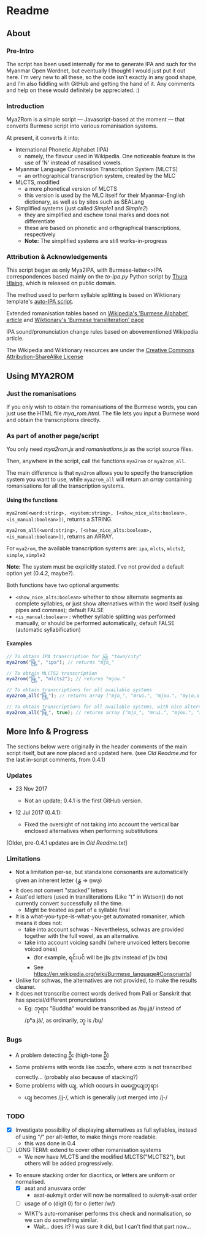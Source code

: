 # Readme

## About

### Pre-Intro

The script has been used internally for me to generate IPA and such for the Myanmar Open Wordnet, but eventually I thought I would just put it out here. I'm very new to all these, so the code isn't exactly in any good shape, and I'm also fiddling with GitHub and getting the hand of it. Any comments and help on these would definitely be appreciated. :)

### Introduction

Mya2Rom is a simple script — Javascript-based at the moment — that converts Burmese script into various romanisation systems.

At present, it converts it into:
- International Phonetic Alphabet (IPA)
	- namely, the flavour used in Wikipedia. One noticeable feature is the use of 'N' instead of nasalised vowels.
- Myanmar Language Commission Transcription System (MLCTS)
	- an orthographical transcription system, created by the MLC
- MLCTS, modified
	- a more phonetical version of MLCTS
	- this version is used by the MLC itself for their Myanmar-English dictionary, as well as by sites such as SEALang
- Simplified systems (just called _Simple1_ and _Simple2_)
	- they are simplified and eschew tonal marks and does not differentiate
	- these are based on phonetic and orthgraphical transcriptions, respectively
	- **Note:** The simplified systems are still works-in-progress
	
### Attribution & Acknowledgements
	
This script began as only Mya2IPA, with Burmese-letter<>IPA correspondences based mainly on the _to-ipa.py_ Python script by [Thura Hlaing](https://gist.github.com/trhura), which is released on public domain.

The method used to perform syllable splitting is based on Wiktionary template's [auto-IPA script](https://en.wiktionary.org/wiki/Module:my-pron).

Extended romanisation tables based on [Wikipedia's 'Burmese Alphabet' article](https://en.wikipedia.org/wiki/Burmese_alphabet) and [Wiktionary's 'Burmese transliteration' page](https://en.wiktionary.org/wiki/Wiktionary:Burmese_transliteration)

IPA sound/pronunciation change rules based on abovementioned Wikipedia <Burmese Alphabet> article.

The Wikipedia and Wiktionary resources are under the [Creative Commons Attribution-ShareAlike License](https://en.wikipedia.org/wiki/Wikipedia:Text_of_Creative_Commons_Attribution-ShareAlike_3.0_Unported_License)

## Using MYA2ROM

### Just the romanisations

If you only wish to obtain the romanisations of the Burmese words, you can just use the HTML file _mya_rom.html_.
The file lets you input a Burmese word and obtain the transcriptions directly.


### As part of another page/script

You only need _mya2rom.js_ and _romanisations.js_ as the script source files.

Then, anywhere in the script, call the functions ``mya2rom`` or ``mya2rom_all``.

The main difference is that ``mya2rom`` allows you to specify the transcription system you want to use, while ``mya2rom_all`` will return an _array_ containing romanisations for all the transcription systems.

#### Using the functions
``mya2rom(<word:string>, <system:string>, [<show_nice_alts:boolean>, <is_manual:boolean>])``, returns a STRING.

``mya2rom_all(<word:string>, [<show_nice_alts:boolean>, <is_manual:boolean>])``, returns an ARRAY.

For ``mya2rom``, the available transcription systems are: ``ipa``, ``mlcts``, ``mlcts2``, ``simple``, ``simple2``

**Note:** The system must be explicitly stated. I've not provided a default option yet (0.4.2, maybe?).

Both functions have two optional arguments:
- ``<show_nice_alts:boolean>``  whether to show alternate segments as complete syllables, or just show alternatives within the word itself (using pipes and commas); default FALSE
- ``<is_manual:boolean>`` : whether syllable splitting was performed manually, or should be performed automatically; default FALSE (automatic syllabification)

#### Examples
```javascript
// To obtain IPA transcription for မြို့ "town/city"
mya2rom("မြို့", "ipa"); // returns "mjo̰"

// To obtain MLCTS2 transcription
mya2rom("မြို့", "mlcts2"); // returns "mjou."

// To obtain transcriptions for all available systems
mya2rom_all("မြို့"); // returns array ["mjo̰", "mrui.", "mjou.", "my|o,ou|", "myui"]

// To obtain transcriptions for all available systems, with nice alternatives
mya2rom_all("မြို့", true); // returns array ["mjo̰", "mrui.", "mjou.", "myo|myou", "myui"]
```

## More Info & Progress

The sections below were originally in the header comments of the main script itself, but are now placed and updated here. (see _Old Readme.md_ for the last in-script comments, from 0.4.1)

### Updates

- 23 Nov 2017
	- Not an update; 0.4.1 is the first GitHub version.

- 12 Jul 2017 (0.4.1):
	- Fixed the oversight of not taking into account the vertical bar enclosed alternatives when performing substitutions  
  
[Older, pre-0.4.1 updates are in _Old Readme.txt_]

### Limitations
- Not a limitation per-se, but standalone consonants are automatically given an inherent letter (နွှ => n̥wa̰)
- It does not convert "stacked" letters
- Asat'ed letters (used in transliterations (Like "t" in Watson)) do not currently convert successfully all the time.
	- Might be treated as part of a syllable final 
- It is a what-you-type-is-what-you-get automated romaniser, which means it does not:
    - take into account schwas
			- Nevertheless, schwas are provided together with the full vowel, as an alternative.
    - take into account voicing sandhi (where unvoiced letters become voiced ones)
	  	- (for example, ရင်းပင် will be jɪ́ɴ pɪ̀ɴ instead of jɪ́ɴ bɪ̀ɴ)
	  - See https://en.wikipedia.org/wiki/Burmese_language#Consonants)
- Unlike for schwas, the alternatives are not provided, to make the results cleaner.
- It does not transcribe correct words derived from Pali or Sanskrit that has special/different pronunciations
	- Eg: ဘုရား "Buddha" would be transcribed as /bṵ.já/ instead of /pʰa.já/, as ordinarily, ဘု is /bṵ/

### Bugs
- A problem detecting ဦး (high-tone ဦ)
- Some problems with words like သင်္ဘော, where ဘော is not transcribed correctly... (probably also because of stacking?)
- Some problems with ယျ, which occurs in မေတ္တေယျဘုရား
	- ယျ becomes /jj-/, which is generally just merged into /j-/
			
### TODO
- [x] Investigate possibility of displaying alternatives as full syllables, instead of using "/" per alt-letter, to make things more readable.
	- this was done in 0.4
- [ ] LONG TERM: extend to cover other romanisation systems
	- We now have MLCTS and the modified MLCTS("MLCTS2"), but others will be added progressively.
	
- To ensure stacking order for diacritics, or letters are uniform or normalised. 
	- [x] asat and anusvara order
		- asat-aukmyit order will now be normalised to aukmyit-asat order
	- [ ] usage of ၀ (digit 0) for ဝ (letter /w/)
	- WIKT's auto-romaniser performs this check and normalisation, so we can do something similar.
		- Wait... does it? I was sure it did, but I can't find that part now...
